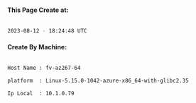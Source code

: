
   
#### This Page Create at:

```bash

2023-08-12 - 18:24:48 UTC

```

#### Create By Machine:

```bash

Host Name : fv-az267-64

platform  : Linux-5.15.0-1042-azure-x86_64-with-glibc2.35

Ip Local  : 10.1.0.79

```


